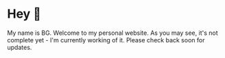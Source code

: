 # Hey 👋 
My name is BG. Welcome to my personal website. As you may see, it's not complete yet - I'm currently working of it. Please check back soon for updates.

